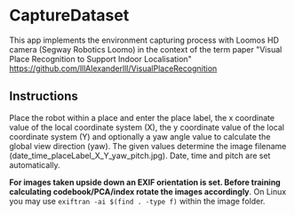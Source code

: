 # CaptureDataset
This app implements the environment capturing process with Loomos HD camera (Segway Robotics Loomo) in the context of the term paper "Visual Place Recognition to Support Indoor Localisation" https://github.com/lllAlexanderlll/VisualPlaceRecognition

## Instructions
Place the robot within a place and enter the place label, the x coordinate value of the local coordinate system (X), the y coordinate value of the local coordinate system (Y) and optionally a yaw angle value to calculate the global view direction (yaw).
The given values determine the image filename (date_time_placeLabel_X_Y_yaw_pitch.jpg). Date, time and pitch are set automatically.

**For images taken upside down an EXIF orientation is set. Before training calculating codebook/PCA/index rotate the images accordingly**. On Linux you may use ```exiftran -ai $(find . -type f)``` within the image folder.
